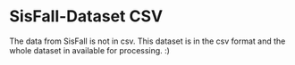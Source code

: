 # SisFall-Dataset CSV
The data from SisFall is not in csv. This dataset is in the csv format and the whole dataset in available for processing. :)
